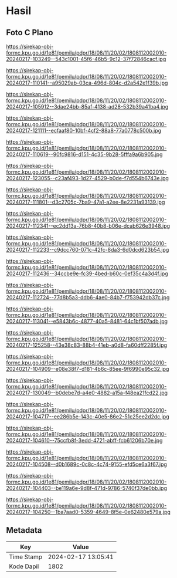 # Hasil

## Foto C Plano

https://sirekap-obj-formc.kpu.go.id/1e81/pemilu/pdpr/18/08/11/20/02/1808112002010-20240217-103249--543c1001-45f6-46b5-9c12-37f72846cacf.jpg

https://sirekap-obj-formc.kpu.go.id/1e81/pemilu/pdpr/18/08/11/20/02/1808112002010-20240217-110141--a95029ab-03ca-496d-804c-d2a542e1f39b.jpg

https://sirekap-obj-formc.kpu.go.id/1e81/pemilu/pdpr/18/08/11/20/02/1808112002010-20240217-105912--3dae24bb-85af-4138-ad28-532b39a41ba4.jpg

https://sirekap-obj-formc.kpu.go.id/1e81/pemilu/pdpr/18/08/11/20/02/1808112002010-20240217-121111--ecfaaf80-10bf-4cf2-88a8-77a0778c500b.jpg

https://sirekap-obj-formc.kpu.go.id/1e81/pemilu/pdpr/18/08/11/20/02/1808112002010-20240217-110619--90fc9816-d151-4c35-9b28-5fffa9a6b905.jpg

https://sirekap-obj-formc.kpu.go.id/1e81/pemilu/pdpr/18/08/11/20/02/1808112002010-20240217-123055--c23af493-1d27-4529-b0de-f7d554b6743e.jpg

https://sirekap-obj-formc.kpu.go.id/1e81/pemilu/pdpr/18/08/11/20/02/1808112002010-20240217-111801--d3c2705c-7ba9-47a1-a2ee-8e2231a93139.jpg

https://sirekap-obj-formc.kpu.go.id/1e81/pemilu/pdpr/18/08/11/20/02/1808112002010-20240217-112341--ec2dd13a-76b8-40b8-b06e-dcab626e3948.jpg

https://sirekap-obj-formc.kpu.go.id/1e81/pemilu/pdpr/18/08/11/20/02/1808112002010-20240217-112233--c9dcc760-071c-42fc-8da3-6d0dcd623b54.jpg

https://sirekap-obj-formc.kpu.go.id/1e81/pemilu/pdpr/18/08/11/20/02/1808112002010-20240217-112436--34ccbe9e-fc39-4bed-b60c-0ef35c4a3d4f.jpg

https://sirekap-obj-formc.kpu.go.id/1e81/pemilu/pdpr/18/08/11/20/02/1808112002010-20240217-112724--77d8b5a3-ddb6-4ae0-84b7-f753942db37c.jpg

https://sirekap-obj-formc.kpu.go.id/1e81/pemilu/pdpr/18/08/11/20/02/1808112002010-20240217-113041--e5843b6c-4877-40a5-8481-64c1bf507adb.jpg

https://sirekap-obj-formc.kpu.go.id/1e81/pemilu/pdpr/18/08/11/20/02/1808112002010-20240217-125258--43e38c83-88b4-41eb-a0d8-fa60dff2285f.jpg

https://sirekap-obj-formc.kpu.go.id/1e81/pemilu/pdpr/18/08/11/20/02/1808112002010-20240217-104909--e08e38f7-d181-4b6c-85ee-9f6990e95c32.jpg

https://sirekap-obj-formc.kpu.go.id/1e81/pemilu/pdpr/18/08/11/20/02/1808112002010-20240217-130049--b0debe7d-a4e0-4882-a15a-f48ea21fcd22.jpg

https://sirekap-obj-formc.kpu.go.id/1e81/pemilu/pdpr/18/08/11/20/02/1808112002010-20240217-104717--ee286b5e-143c-40e5-86e2-51c25ee2d2dc.jpg

https://sirekap-obj-formc.kpu.go.id/1e81/pemilu/pdpr/18/08/11/20/02/1808112002010-20240217-104610--75ccfb8f-3edd-4721-abff-fcb61206b70e.jpg

https://sirekap-obj-formc.kpu.go.id/1e81/pemilu/pdpr/18/08/11/20/02/1808112002010-20240217-104508--d0b1689c-0c8c-4c74-9155-efd5ce6a3f67.jpg

https://sirekap-obj-formc.kpu.go.id/1e81/pemilu/pdpr/18/08/11/20/02/1808112002010-20240217-104403--be119a6e-9d8f-471d-9786-5740f37de0bb.jpg

https://sirekap-obj-formc.kpu.go.id/1e81/pemilu/pdpr/18/08/11/20/02/1808112002010-20240217-104250--1ba7aad0-5359-4649-8f5e-0e62480e579a.jpg


## Metadata

| Key        | Value               |
| ---------- | ------------------- |
| Time Stamp | 2024-02-17 13:05:41 |
| Kode Dapil | 1802                |



